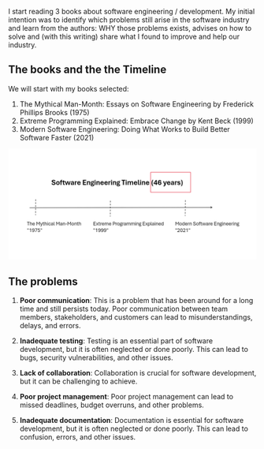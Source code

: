 I start reading 3 books about software engineering / development. My initial intention was to identify which problems still arise in the software industry and learn from the authors: WHY those problems exists, advises on how to solve and (with this writing) share what I found to improve and help our industry.

## The books and the the Timeline

We will start with my books selected:

1. The Mythical Man-Month: Essays on Software Engineering by Frederick Phillips Brooks (1975)
2. Extreme Programming Explained: Embrace Change by Kent Beck (1999)
3. Modern Software Engineering: Doing What Works to Build Better Software Faster (2021)

![](../../images/software_engineering_timeline.png)

## The problems

1. **Poor communication**: This is a problem that has been around for a long time and still persists today. Poor communication between team members, stakeholders, and customers can lead to misunderstandings, delays, and errors. 
    
2. **Inadequate testing**: Testing is an essential part of software development, but it is often neglected or done poorly. This can lead to bugs, security vulnerabilities, and other issues.
    
3. **Lack of collaboration**: Collaboration is crucial for software development, but it can be challenging to achieve. 
    
4. **Poor project management**: Poor project management can lead to missed deadlines, budget overruns, and other problems. 
    
5. **Inadequate documentation**: Documentation is essential for software development, but it is often neglected or done poorly. This can lead to confusion, errors, and other issues.